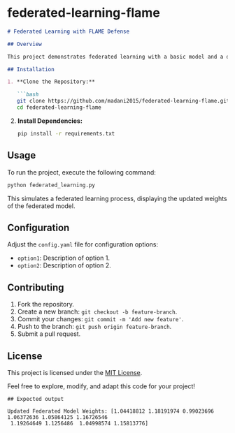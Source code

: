 # federated-learning-flame

```markdown
# Federated Learning with FLAME Defense

## Overview

This project demonstrates federated learning with a basic model and a defense mechanism inspired by FLAME.

## Installation

1. **Clone the Repository:**

   ```bash
   git clone https://github.com/madani2015/federated-learning-flame.git
   cd federated-learning-flame
   ```

2. **Install Dependencies:**

   ```bash
   pip install -r requirements.txt
   ```

## Usage

To run the project, execute the following command:

```bash
python federated_learning.py
```

This simulates a federated learning process, displaying the updated weights of the federated model.

## Configuration

Adjust the `config.yaml` file for configuration options:

- `option1`: Description of option 1.
- `option2`: Description of option 2.

## Contributing

1. Fork the repository.
2. Create a new branch: `git checkout -b feature-branch`.
3. Commit your changes: `git commit -m 'Add new feature'`.
4. Push to the branch: `git push origin feature-branch`.
5. Submit a pull request.

## License

This project is licensed under the [MIT License](LICENSE).



Feel free to explore, modify, and adapt this code for your project!
```
## Expected output

Updated Federated Model Weights: [1.04418812 1.18191974 0.99023696 1.06372636 1.05864125 1.16726546
 1.19264649 1.1256486  1.04998574 1.15813776]


 
 
